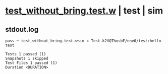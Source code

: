 # [test_without_bring.test.w](../../../../../examples/tests/valid/test_without_bring.test.w) | test | sim

## stdout.log
```log
pass ─ test_without_bring.test.wsim » Test.k2VQThusbE/env0/test:hello test

Tests 1 passed (1)
Snapshots 1 skipped
Test Files 1 passed (1)
Duration <DURATION>
```

